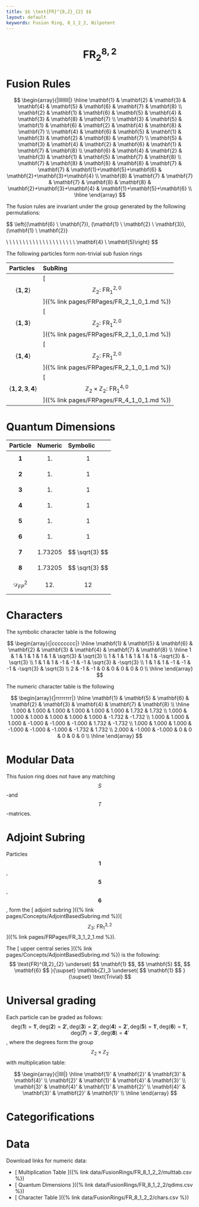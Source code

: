 ```yaml
---
title: $$ \text{FR}^{8,2}_{2} $$
layout: default
keywords: Fusion Ring, 8_1_2_2, Nilpotent
---
```

# $$ \text{FR}^{8,2}_{2} $$


# Fusion Rules

$$
\begin{array}{|llllllll|}
\hline
 \mathbf{1} & \mathbf{2} & \mathbf{3} & \mathbf{4} & \mathbf{5} & \mathbf{6} & \mathbf{7} & \mathbf{8} \\
 \mathbf{2} & \mathbf{1} & \mathbf{6} & \mathbf{5} & \mathbf{4} & \mathbf{3} & \mathbf{8} & \mathbf{7} \\
 \mathbf{3} & \mathbf{5} & \mathbf{1} & \mathbf{6} & \mathbf{2} & \mathbf{4} & \mathbf{8} & \mathbf{7} \\
 \mathbf{4} & \mathbf{6} & \mathbf{5} & \mathbf{1} & \mathbf{3} & \mathbf{2} & \mathbf{8} & \mathbf{7} \\
 \mathbf{5} & \mathbf{3} & \mathbf{4} & \mathbf{2} & \mathbf{6} & \mathbf{1} & \mathbf{7} & \mathbf{8} \\
 \mathbf{6} & \mathbf{4} & \mathbf{2} & \mathbf{3} & \mathbf{1} & \mathbf{5} & \mathbf{7} & \mathbf{8} \\
 \mathbf{7} & \mathbf{8} & \mathbf{8} & \mathbf{8} & \mathbf{7} & \mathbf{7} & \mathbf{1}+\mathbf{5}+\mathbf{6} & \mathbf{2}+\mathbf{3}+\mathbf{4} \\
 \mathbf{8} & \mathbf{7} & \mathbf{7} & \mathbf{7} & \mathbf{8} & \mathbf{8} & \mathbf{2}+\mathbf{3}+\mathbf{4} & \mathbf{1}+\mathbf{5}+\mathbf{6} \\
\hline
\end{array}
$$


The fusion rules are invariant under the group generated by the following permutations:

$$ \left\{(\mathbf{6} \ \mathbf{7}), (\mathbf{1} \ \mathbf{2} \ \mathbf{3}), (\mathbf{1} \ \mathbf{2}}

 \  \  \  \  \  \  \  \  \  \  \  \  \  \  \  \  \  \  \  \  \  \mathbf{4} \ \mathbf{5)\right\} $$


The following particles form non-trivial sub fusion rings

| Particles | SubRing |
| :------ | :------ |
| $$ \{\mathbf{1},\mathbf{2}\} $$ | [ $$ \mathbb{Z}_2:\ \text{FR}^{2,0}_{1} $$ ]({% link pages/FRPages/FR_2_1_0_1.md %}) |
| $$ \{\mathbf{1},\mathbf{3}\} $$ | [ $$ \mathbb{Z}_2:\ \text{FR}^{2,0}_{1} $$ ]({% link pages/FRPages/FR_2_1_0_1.md %}) |
| $$ \{\mathbf{1},\mathbf{4}\} $$ | [ $$ \mathbb{Z}_2:\ \text{FR}^{2,0}_{1} $$ ]({% link pages/FRPages/FR_2_1_0_1.md %}) |
| $$ \{\mathbf{1},\mathbf{2},\mathbf{3},\mathbf{4}\} $$ | [ $$ \mathbb{Z}_2\times \mathbb{Z}_2:\ \text{FR}^{4,0}_{1} $$ ]({% link pages/FRPages/FR_4_1_0_1.md %}) |


# Quantum Dimensions

| Particle | Numeric | Symbolic |
| :------ | :------ | :------ |
| $$ \mathbf{1} $$ | $$ 1. $$ | $$ 1 $$ |
| $$ \mathbf{2} $$ | $$ 1. $$ | $$ 1 $$ |
| $$ \mathbf{3} $$ | $$ 1. $$ | $$ 1 $$ |
| $$ \mathbf{4} $$ | $$ 1. $$ | $$ 1 $$ |
| $$ \mathbf{5} $$ | $$ 1. $$ | $$ 1 $$ |
| $$ \mathbf{6} $$ | $$ 1. $$ | $$ 1 $$ |
| $$ \mathbf{7} $$ | $$ 1.73205 $$ | $$ \sqrt{3} $$ |
| $$ \mathbf{8} $$ | $$ 1.73205 $$ | $$ \sqrt{3} $$ |
| $$ \mathcal{D}_{FP}^2 $$ | $$ 12. $$ | $$ 12 $$ |

# Characters

The symbolic character table is the following

$$
\begin{array}{|cccccccc|}
\hline
 \mathbf{1} & \mathbf{5} & \mathbf{6} & \mathbf{2} & \mathbf{3} & \mathbf{4} & \mathbf{7} & \mathbf{8} \\
\hline
 1 & 1 & 1 & 1 & 1 & 1 & \sqrt{3} & \sqrt{3} \\
 1 & 1 & 1 & 1 & 1 & 1 & -\sqrt{3} & -\sqrt{3} \\
 1 & 1 & 1 & -1 & -1 & -1 & \sqrt{3} & -\sqrt{3} \\
 1 & 1 & 1 & -1 & -1 & -1 & -\sqrt{3} & \sqrt{3} \\
 2 & -1 & -1 & 0 & 0 & 0 & 0 & 0 \\
\hline
\end{array}
$$

The numeric character table is the following

$$
\begin{array}{|rrrrrrrr|}
\hline
 \mathbf{1} & \mathbf{5} & \mathbf{6} & \mathbf{2} & \mathbf{3} & \mathbf{4} & \mathbf{7} & \mathbf{8} \\
\hline
 1.000 & 1.000 & 1.000 & 1.000 & 1.000 & 1.000 & 1.732 & 1.732 \\
 1.000 & 1.000 & 1.000 & 1.000 & 1.000 & 1.000 & -1.732 & -1.732 \\
 1.000 & 1.000 & 1.000 & -1.000 & -1.000 & -1.000 & 1.732 & -1.732 \\
 1.000 & 1.000 & 1.000 & -1.000 & -1.000 & -1.000 & -1.732 & 1.732 \\
 2.000 & -1.000 & -1.000 & 0 & 0 & 0 & 0 & 0 \\
\hline
\end{array}
$$

# Modular Data

This fusion ring does not have any matching $$ S $$-and $$ T $$-matrices.

# Adjoint Subring

Particles $$ \mathbf{1} $$, $$ \mathbf{5} $$, $$ \mathbf{6} $$, form the [ adjoint subring ]({% link pages/Concepts/AdjointBasedSubring.md %})[ $$ \mathbb{Z}_3:\ \text{FR}^{3,2}_{1} $$ ]({% link pages/FRPages/FR_3_1_2_1.md %}).

The [ upper central series ]({% link pages/Concepts/AdjointBasedSubring.md %}) is the following:
$$ \text{FR}^{8,2}_{2} \underset{ $$ \mathbf{1} $$, $$ \mathbf{5} $$, $$ \mathbf{6} $$ }{\supset}  \mathbb{Z}_3 \underset{ $$ \mathbf{1} $$ }{\supset}  \text{Trivial} $$

# Universal grading

Each particle can be graded as follows: $$ \text{deg}(\mathbf{1}) = \mathbf{1}', \text{deg}(\mathbf{2}) = \mathbf{2}', \text{deg}(\mathbf{3}) = \mathbf{2}', \text{deg}(\mathbf{4}) = \mathbf{2}', \text{deg}(\mathbf{5}) = \mathbf{1}', \text{deg}(\mathbf{6}) = \mathbf{1}', \text{deg}(\mathbf{7}) = \mathbf{3}', \text{deg}(\mathbf{8}) = \mathbf{4}' $$, where the degrees form the group $$ \mathbb{Z}_2\times \mathbb{Z}_2 $$ with multiplication table:

$$
\begin{array}{|llll|}
\hline
 \mathbf{1}' & \mathbf{2}' & \mathbf{3}' & \mathbf{4}' \\
 \mathbf{2}' & \mathbf{1}' & \mathbf{4}' & \mathbf{3}' \\
 \mathbf{3}' & \mathbf{4}' & \mathbf{1}' & \mathbf{2}' \\
 \mathbf{4}' & \mathbf{3}' & \mathbf{2}' & \mathbf{1}' \\
\hline
\end{array}
$$

# Categorifications



# Data

Download links for numeric data:

* [ Multiplication Table ]({% link data/FusionRings/FR_8_1_2_2/multtab.csv %})
* [ Quantum Dimensions ]({% link data/FusionRings/FR_8_1_2_2/qdims.csv %})
* [ Character Table ]({% link data/FusionRings/FR_8_1_2_2/chars.csv %})